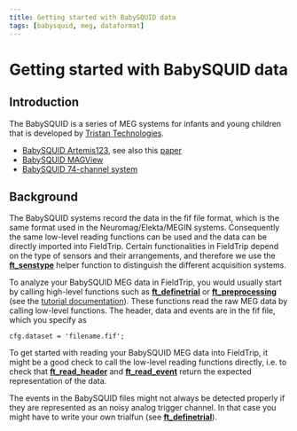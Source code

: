 ```yaml
---
title: Getting started with BabySQUID data
tags: [babysquid, meg, dataformat]
---
```


# Getting started with BabySQUID data

## Introduction

The BabySQUID is a series of MEG systems for infants and young children that is developed by [Tristan Technologies](http://tristantech.com/babysquid).

- [BabySQUID Artemis123](http://tristantech.com/artemis123babysquid), see also this [paper](http://journal.frontiersin.org/article/10.3389/fnhum.2014.00099/abstract)
- [BabySQUID MAGView](http://tristantech.com/meg-system-magview)
- [BabySQUID 74-channel system](http://www.tristantech.com/pdf/babySQUID_v1.1.pdf)

## Background

The BabySQUID systems record the data in the fif file format, which is the same format used in the Neuromag/Elekta/MEGIN systems. Consequently the same low-level reading functions can be used and the data can be directly imported into FieldTrip. Certain functionalities in FieldTrip depend on the type of sensors and their arrangements, and therefore we use the **[ft_senstype](https://github.com/fieldtrip/fieldtrip/blob/release/ft_senstype.m)** helper function to distinguish the different acquisition systems.

To analyze your BabySQUID MEG data in FieldTrip, you would usually start by calling high-level functions such as **[ft_definetrial](https://github.com/fieldtrip/fieldtrip/blob/release/ft_definetrial.m)** or **[ft_preprocessing](https://github.com/fieldtrip/fieldtrip/blob/release/ft_preprocessing.m)** (see the [tutorial documentation](/tutorial)). These functions read the raw MEG data by calling low-level functions. The header, data and events are in the fif file, which you specify as

    cfg.dataset = 'filename.fif';

To get started with reading your BabySQUID MEG data into FieldTrip, it might be a good check to call the low-level reading functions directly, i.e. to check that **[ft_read_header](https://github.com/fieldtrip/fieldtrip/blob/release/fileio/ft_read_header.m)** and **[ft_read_event](https://github.com/fieldtrip/fieldtrip/blob/release/fileio/ft_read_event.m)** return the expected representation of the data.

The events in the BabySQUID files might not always be detected properly if they are represented as an noisy analog trigger channel. In that case you might have to write your own trialfun (see **[ft_definetrial](https://github.com/fieldtrip/fieldtrip/blob/release/ft_definetrial.m)**).
